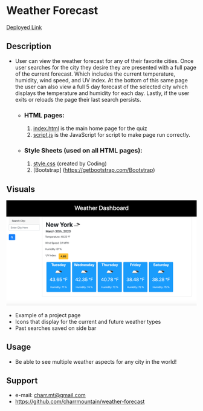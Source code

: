 #  **Weather Forecast** # 
[Deployed Link](https://charrmountain.github.io/weather-forecast/)

## **Description**

-  User can view the weather forecast for any of their favorite cities. Once user searches for the city they desire they are presented with a full page of the current forecast. Which includes the current temperature, humidity, wind speed, and UV index. At the bottom of this same page the user can also view a full 5 day forecast of the selected city which displays the temperature and humidity for each day. Lastly, if the user exits or reloads the page their last search persists.

    - ### **HTML pages:**
         1. [index.html](index.html) is the main home page for the quiz
         2. [script.js](script.js) is the JavaScript for script to make page run correctly.


    - ### **Style Sheets** (used on all HTML pages)**:**
         1. [style.css](style.css) (created by Coding)
         2. [Bootstrap] (https://getbootstrap.com/Bootstrap)


## **Visuals**
![alt](images/weatherdashboard.png)
- Example of a project page
- Icons that display for the current and future weather types 
- Past searches saved on side bar

## **Usage**
- Be able to see multiple weather aspects for any city in the world!

## **Support**
- e-mail: charr.mt@gmail.com
- https://github.com/charrmountain/weather-forecast
